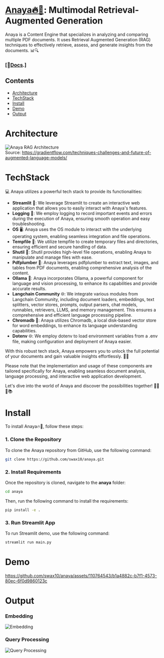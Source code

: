 # [Anaya🔥📑](https://swax10.github.io/anaya/): Multimodal Retrieval-Augmented Generation

Anaya is a Content Engine that specializes in analyzing and comparing multiple PDF documents. It uses Retrieval Augmented Generation (RAG) techniques to effectively retrieve, assess, and generate insights from the documents. 📊🔍

### [📄[Docs](https://swax10.github.io/anaya/docs/introduction).]

## Contents
- [Architecture](#architecture)
- [TechStack](#techstack)
- [Install](#install)
- [Demo](#demo)
- [Output](#output)

# Architecture
![Anaya RAG Architecture](https://github.com/swax10/anaya/assets/110764543/d19b61bb-2ece-446c-95ec-3f42d9644671) </br>
Source: https://gradientflow.com/techniques-challenges-and-future-of-augmented-language-models/

# TechStack
💻 
Anaya utilizes a powerful tech stack to provide its functionalities:

- **Streamlit** 🌈: We leverage Streamlit to create an interactive web application that allows you to easily interact with Anaya's features.
- **Logging** 📝: We employ logging to record important events and errors during the execution of Anaya, ensuring smooth operation and easy troubleshooting.
- **OS** 🖥️: Anaya uses the OS module to interact with the underlying operating system, enabling seamless integration and file operations.
- **Tempfile** 📂: We utilize tempfile to create temporary files and directories, ensuring efficient and secure handling of data.
- **Shutil** 📁: Shutil provides high-level file operations, enabling Anaya to manipulate and manage files with ease.
- **Pdfplumber** 📄: Anaya leverages pdfplumber to extract text, images, and tables from PDF documents, enabling comprehensive analysis of the content.
- **Ollama** 🦙: Anaya incorporates Ollama, a powerful component for language and vision processing, to enhance its capabilities and provide accurate results.
- **Langchain Community** 🌐: We integrate various modules from Langchain Community, including document loaders, embeddings, text splitters, vector stores, prompts, output parsers, chat models, runnables, retrievers, LLMS, and memory management. This ensures a comprehensive and efficient language processing pipeline.
- **Chromadb** 🌈: Anaya utilizes Chromadb, a local disk-based vector store for word embeddings, to enhance its language understanding capabilities.
- **Dotenv** 🌐: We employ dotenv to load environment variables from a .env file, making configuration and deployment of Anaya easier.

With this robust tech stack, Anaya empowers you to unlock the full potential of your documents and gain valuable insights effortlessly. 🚀✨

Please note that the implementation and usage of these components are tailored specifically for Anaya, enabling seamless document analysis, language processing, and interactive web application development.

Let's dive into the world of Anaya and discover the possibilities together! 🌟💡🔎📚

# Install
To install Anaya🔥📑, follow these steps:

### 1. Clone the Repository
To clone the Anaya repository from GitHub, use the following command:
```bash
git clone https://github.com/swax10/anaya.git
```

### 2. Install Requirements
Once the repository is cloned, navigate to the **anaya** folder:
```bash
cd anaya
```
Then, run the following command to install the requirements:
```bash
pip install -e .
```

### 3. Run Streamlit App
To run Streamlit demo, use the following command:
```bash
streamlit run main.py
```
# Demo
https://github.com/swax10/anaya/assets/110764543/b1a4882c-b7f1-4573-80ec-6f0d9860123c

# Output
### Embedding
![Embedding](https://github.com/swax10/anaya/assets/110764543/ad2625b3-bab1-485a-b2b8-9ed8d304a830)

### Query Processing
![Query Processing](https://github.com/swax10/anaya/assets/110764543/33840a8f-1649-48b2-9bd0-770648d4f853)
